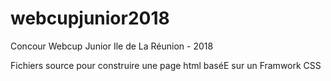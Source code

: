 # webcupjunior2018
Concour Webcup Junior Ile de La Réunion - 2018

Fichiers source pour construire une page html baséE sur un Framwork CSS

